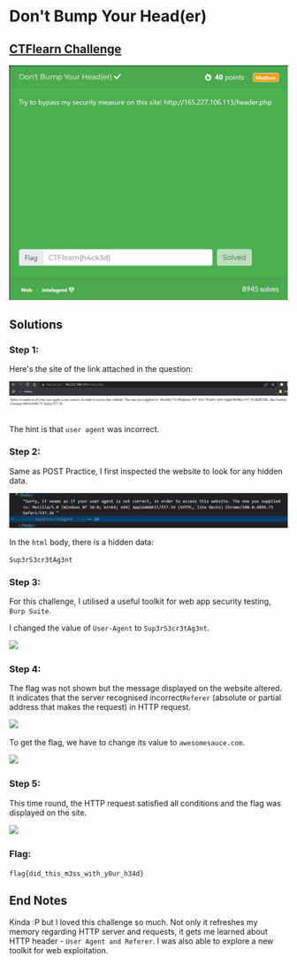 # Don't Bump Your Head(er)

## [CTFlearn Challenge](https://ctflearn.com/challenge/109)
<img src="don't bump your header - solved.png">

## Solutions
### Step 1: 
Here's the site of the link attached in the question: 

<img src="don't bump your header - 6.png">

The hint is that ```user agent``` was incorrect. 

### Step 2: 
Same as POST Practice, I first inspected the website to look for any hidden data. 

<img src="don't bump your header - 1.png">

In the ```html``` body, there is a hidden data:

```Sup3rS3cr3tAg3nt```

### Step 3: 
For this challenge, I utilised a useful toolkit for web app security testing, ```Burp Suite```. 

I changed the value of ```User-Agent``` to ```Sup3rS3cr3tAg3nt```.  

<img src="don't bump your header - 2.png">

### Step 4: 
The flag was not shown but the message displayed on the website altered. It indicates that the server recognised incorrect```Referer``` (absolute or partial address that makes the request) in HTTP request. 

<img src="don't bump your header - 3.png">

To get the flag, we have to change its value to ```awesomesauce.com```.  

<img src="don't bump your header - 4.png">

### Step 5: 
This time round, the HTTP request satisfied all conditions and the flag was displayed on the site. 

<img src="don't bump your header - 5.png">

### Flag: 
```flag{did_this_m3ss_with_y0ur_h34d}```

## End Notes
Kinda :P but I loved this challenge so much. Not only it refreshes my memory regarding HTTP server and requests, it gets me learned about HTTP header - ```User Agent and Referer```. I was also able to explore a new toolkit for web exploitation. 